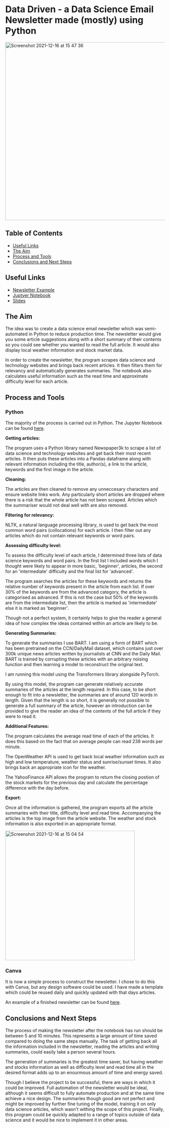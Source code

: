 # Data Driven - a Data Science Email Newsletter made (mostly) using Python

<img width="562" alt="Screenshot 2021-12-16 at 15 47 36" src="https://user-images.githubusercontent.com/89530964/146393419-cc6bdb75-3fc8-4fcd-b4b2-2857d89338b2.png">


## Table of Contents
- [Useful Links](#Useful-Links)
- [The Aim](#The-Aim)
- [Process and Tools](#Process-and-Tools)
- [Conclusions and Next Steps](#Conclusions-and-Next-Steps)

## Useful Links

- [Newsletter Example](https://github.com/zachighton/newsletter_generator/blob/main/Data%20Driven%20-%20Newsletter%20Example.pdf)
- [Juptyer Notebook](https://github.com/zachighton/newsletter_generator/blob/main/newsletter_final.ipynb)
- [Slides](https://slides.com/zachighton/data-driven-final)

## The Aim

The idea was to create a data science email newsletter which was semi-automated in Python to reduce production time. The newsletter would give you some article suggestions along with a short summary of their contents so you could see whether you wanted to read the full article. It would also display local weather information and stock market data.

In order to create the newsletter, the program scrapes data science and technology websites and brings back recent articles. It then filters them for relevancy and automatically generates summaries. The notebook also calculates useful information such as the read time and approximate difficulty level for each article.

## Process and Tools

### Python

The majority of the process is carried out in Python. The Jupyter Notebook can be found [here](https://github.com/zachighton/newsletter_generator/blob/main/newsletter_final.ipynb).

**Getting articles:**

The program uses a Python library named Newspaper3k to scrape a list of data science and technology websites and get back their most recent articles. It then puts these articles into a Pandas dataframe along with relevant information including the title, author(s), a link to the article, keywords and the first image in the article.

**Cleaning:**

The articles are then cleaned to remove any unneccesary characters and ensure website links work. Any particularly short articles are dropped where there is a risk that the whole article has not been scraped. Articles which the summariser would not deal well with are also removed.

**Filtering for relevancy:**

NLTK, a natural language processing library, is used to get back the most common word pairs (collocations) for each article. I then filter out any articles which do not contain relevant keywords or word pairs.

**Assessing difficulty level:**

To assess the difficulty level of each article, I determined three lists of data science keywords and word pairs. In the first list I included words which I thought were likely to appear in more basic, 'beginner', articles, the second for an 'intermediate' difficulty and the final list for 'advanced'.

The program searches the articles for these keywords and returns the relative number of keywords present in the article from each list. If over 30% of the keywords are from the advanced category, the article is categorised as advanced. If this is not the case but 50% of the keywords are from the intermediate list, then the article is marked as 'intermediate' else it is marked as 'beginner'.

Though not a perfect system, it certainly helps to give the reader a general idea of how complex the ideas contained within an article are likely to be.

**Generating Summaries:**

To generate the summaries I use BART. I am using a form of BART which has been pretrained on the CCN/DailyMail dataset, which contains just over 300k unique news articles written by journalists at CNN and the Daily Mail. BART is trained by corrupting these articles with an arbitrary noising function and then learning a model to reconstruct the original text.

I am running this model using the Transformers library alongside PyTorch.

By using this model, the program can generate relatively accurate summaries of the articles at the length required. In this case, to be short enough to fit into a newsletter, the summaries are of around 120 words in length. Given that the length is so short, it is generally not possible to generate a full summary of the article, however an introduction can be provided to give the reader an idea of the contents of the full article if they were to read it.

**Additional Features:**

The program calculates the average read time of each of the articles. It does this based on the fact that on average people can read 238 words per minute.

The OpenWeather API is used to get back local weather information such as high and low temperature, weather status and sunrise/sunset times. It also brings back an appropriate icon for the weather.

The YahooFinance API allows the program to return the closing postion of the stock markets for the previous day and calculate the percentage difference with the day before.

**Export:**

Once all the information is gathered, the program exports all the article summaries with their title, difficulty level and read time. Accompanying the articles is the top image from the article website. The weather and stock information is also exported in an appropriate format.

<img width="409" alt="Screenshot 2021-12-16 at 15 04 54" src="https://user-images.githubusercontent.com/89530964/146386444-6c845597-94ac-4564-980b-fc8053ece02d.png">


### Canva

It is now a simple process to construct the newsletter. I chose to do this with Canva, but any design software could be used. I have made a template which could be reused daily and quickly updated with that days articles.

An example of a finished newsletter can be found [here](https://github.com/zachighton/newsletter_generator/blob/main/Data%20Driven%20-%20Newsletter%20Example.pdf).

## Conclusions and Next Steps

The process of making the newsletter after the notebook has run should be between 5 and 10 minutes. This represents a large amount of time saved compared to doing the same steps manually. The task of getting back all the information included in the newsletter, reading the articles and writing summaries, could easily take a person several hours. 

The generation of summaries is the greatest time saver, but having weather and stocks information as well as difficulty level and read time all in the desired format adds up to an enourmous amount of time and energy saved.

Though I believe the project to be successful, there are ways in which it could be improved. Full automation of the newsletter would be ideal, although it seems difficult to fully automate production and at the same time achieve a nice design. The summaries though good are not perfect and might be improved by further fine tuning of the model, training it on only data science articles, which wasn't withing the scope of this project. Finally, this program could be quickly adapted to a range of topics outside of data science and it would be nice to implement it in other areas.


